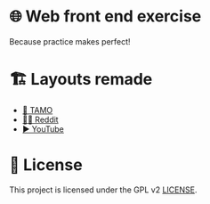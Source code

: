 # 🌐 Web front end exercise

Because practice makes perfect!

# 🏗️ Layouts remade

* [🦉 TAMO](https://github.com/Edveika/Web-FrontEnd-Practice/blob/main/tamo.md)
* [👨‍🚀 Reddit](https://github.com/Edveika/Web-FrontEnd-Practice/blob/main/reddit.md)
* [▶️ YouTube](https://github.com/Edveika/Web-FrontEnd-Practice/blob/main/youtube.md)

# 📜 License

This project is licensed under the GPL v2 [LICENSE](LICENSE).
